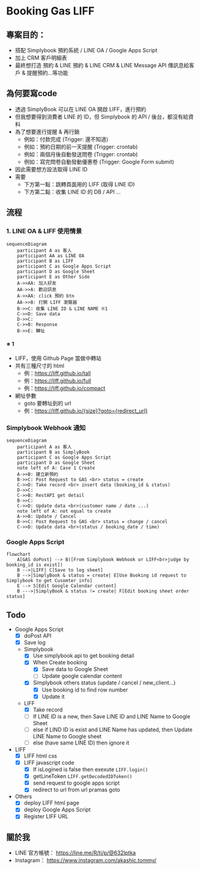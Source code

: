 # Booking Gas LIFF

## 專案目的：

* 搭配 Simplybook 預約系統 / LINE OA / Google Apps Script
* 加上 CRM 客戶明細表
* 最終想打造 預約 & LINE 預約 & LINE CRM & LINE Message API 傳訊息給客戶 & 提醒預約…等功能


## 為何要寫code

* 透過 SimplyBook 可以在 LINE OA 開啟 LIFF，進行預約
* 但我想要得到消費者 LINE 的 ID，但 Simplybook 的 API / 後台，都沒有給資料
* 為了想要進行提醒 & 再行銷
  * 例如：付款完成 (Trigger: 還不知道)
  * 例如：預約日期的前一天提醒 (Trigger: crontab)
  * 例如：兩個月後自動發送問卷 (Trigger: crontab)
  * 例如：寫完問卷自動發動優惠卷 (Trigger: Google Form submit)
* 因此需要想方設法取得 LINE ID
* 需要
  * 下方第一點：跳轉頁面用的 LIFF (取得 LINE ID)
  * 下方第二點：收集 LINE ID 的 DB / API ...


## 流程

### 1. LINE OA & LIFF 使用情景

```mermaid
sequenceDiagram
    participant A as 客人
    participant AA as LINE OA
    participant B as LIFF
    participant C as Google Apps Script
    participant D as Google Sheet
    participant E as Other Side
    A->>AA: 加入好友
    AA->>A: 歡迎訊息
    A->>AA: click 預約 btn
    AA->>B: 打開 LIFF 瀏覽器
    B->>C: 收集 LINE ID & LINE NAME ※1
    C->>D: Save data
    D->>C: 
    C->>B: Response
    B->>E: 轉址
```

#### ※ 1
* LIFF，使用 Github Page 當做中轉站
* 共有三種尺寸的 html
  * 例：https://liff.github.io/tall
  * 例：https://liff.github.io/full
  * 例：https://liff.github.io/compact
* 網址參數
  * goto 要轉址到的 url
  * 例：https://liff.github.io/{size}?goto={redirect_url}


### Simplybook Webhook 通知

```mermaid
sequenceDiagram
    participant A as 客人
    participant B as SimplyBook
    participant C as Google Apps Script
    participant D as Google Sheet
    note left of A: Case 1 Create
    A->>B: 建立新預約
    B->>C: Post Request to GAS <br> status = create
    C->>D: Take record <br> insert data (booking_id & status)
    D->>C: 
    C->>B: RestAPI get detail
    B->>C: 
    C->>D: Update data <br>(customer name / date ...)
    note left of A: not equal to create
    A->>B: Update / Cancel
    B->>C: Post Request to GAS <br> status = change / cancel
    C->>D: Update data <br>(status / booking_date / time)
```

### Google Apps Script

```mermaid
flowchart
    A[GAS doPost] --> B([From Simplybook Webhook or LIFF<br>judge by booking_id is exist])
    B -->|LIFF| C[Save to log sheet]
    B -->|SimplyBook & status = create| E[Use Booking id request to Simplybook to get Cusomter info]
    E --> S[Edit Google Calendar content]
    B --->|SimplyBook & status != create| F[Edit booking sheet order status]
```


## Todo

- Google Apps Script
  - [X] doPost API
  - [X] Save log
  - Simplybook
    - [X] Use simplybook api to get booking detail
    - [X] When Create booking
      - [X] Save data to Google Sheet
      - [ ] Update google calendar content
    - [X] Simplybook others status (update / cancel / new_client...)
      - [X] Use booking id to find row number
      - [X] Update it
  - LIFF
    - [X] Take record
    - [ ] If LINE ID is a new, then Save LINE ID and LINE Name to Google Sheet
    - [ ] else if LIND ID is exist and LINE Name has updated, then Update LINE Name to Google sheet
    - [ ] else (have same LINE ID) then ignore it
- LIFF
  - [X] LIFF html css
  - [X] LIFF javascript code
    - [X] If isLogined is false then exexute `LIFF.login()`
    - [X] getLineToken `LIFF.getDecodedIDToken()`
    - [X] send request to google apps script
    - [X] redirect to url from url pramas goto
- Others
  - [X] deploy LIFF html page
  - [X] deploy Google Apps Script
  - [X] Register LIFF URL

## 關於我

* LINE 官方帳號： https://line.me/R/ti/p/@632lptka
* Instagram： https://www.instagram.com/akashic.tommy/